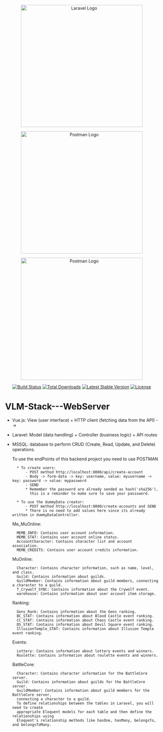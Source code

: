 <p align="center"><a href="https://laravel.com" target="_blank"><img src="https://raw.githubusercontent.com/laravel/art/master/logo-lockup/5%20SVG/2%20CMYK/1%20Full%20Color/laravel-logolockup-cmyk-red.svg" width="400" alt="Laravel Logo"></a></p>
<p align="center"><a href="https://postman.com" target="_blank"><img src="http://teampereda.com/62cc1b3a150d5de9a3dad5f7.png" width="400" alt="Postman Logo"></a></p>
<p align="center"><a href="https://vuejs.org/" target="_blank"><img src="https://upload.wikimedia.org/wikipedia/commons/9/95/Vue.js_Logo_2.svg" width="400" alt="Postman Logo"></a></p>
<p align="center">
<a href="https://github.com/laravel/framework/actions"><img src="https://github.com/laravel/framework/workflows/tests/badge.svg" alt="Build Status"></a>
<a href="https://packagist.org/packages/laravel/framework"><img src="https://img.shields.io/packagist/dt/laravel/framework" alt="Total Downloads"></a>
<a href="https://packagist.org/packages/laravel/framework"><img src="https://img.shields.io/packagist/v/laravel/framework" alt="Latest Stable Version"></a>
<a href="https://packagist.org/packages/laravel/framework"><img src="https://img.shields.io/packagist/l/laravel/framework" alt="License"></a>
</p>

# VLM-Stack---WebServer

* Vue.js: View (user interface) + HTTP client (fetching data from the API) -->
* Laravel: Model (data handling) + Controller (business logic) + API routes
* MSSQL: database to perform CRUD (Create, Read, Update, and Delete) operations.

    To use the endPoints of this backend project you need to use POSTMAN
    
        * To create users: 
            - POST method http://localhost:8000/api/create-account
            - Body -> form-data -> key: username, value: myusername -> key: password -> value: mypassword
            - SEND
            * Remember the password are already sended as hash('sha256'), 
              this is a reminder to make sure to save your passsword.

        * To use the dummyData creator:
            - POST method http://localhost:8000/create-accounts and SEND
            * There is no need to add values here since its already written in dummyDataController.     
    
    Me_MuOnline:

        MEMB_INFO: Contains user account information.
        MEMB_STAT: Contains user account online status.
        AccountCharacter: Contains character list and account association.
        MEMB_CREDITS: Contains user account credits information.

    MuOnline:

        Character: Contains character information, such as name, level, and class.
        Guild: Contains information about guilds.
        GuildMember: Contains information about guild members, connecting a character to a guild.
        T_Crywolf_SYNC: Contains information about the Crywolf event.
        warehouse: Contains information about user account item storage.

    Ranking:

        Gens_Rank: Contains information about the Gens ranking.
        BC_STAT: Contains information about Blood Castle event ranking.
        CC_STAT: Contains information about Chaos Castle event ranking.
        DS_STAT: Contains information about Devil Square event ranking.
        IllusionTemple_STAT: Contains information about Illusion Temple event ranking.

    Events:

        Lottery: Contains information about lottery events and winners.
        Roulette: Contains information about roulette events and winners.

    BattleCore:

        Character: Contains character information for the BattleCore server.
        Guild: Contains information about guilds for the BattleCore server.
        GuildMember: Contains information about guild members for the BattleCore server, 
        connecting a character to a guild.
        To define relationships between the tables in Laravel, you will need to create 
        appropriate Eloquent models for each table and then define the relationships using 
        Eloquent's relationship methods like hasOne, hasMany, belongsTo, and belongsToMany.
